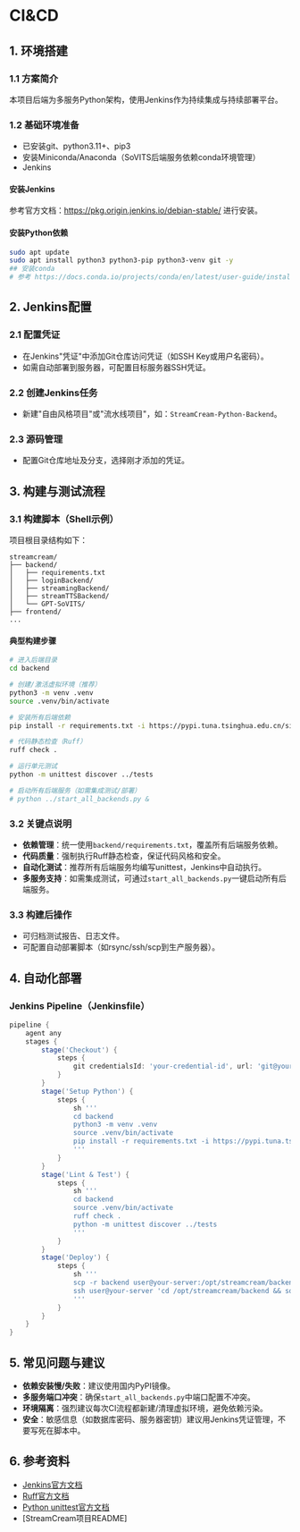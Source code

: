 # CI&CD

## 1. 环境搭建

### 1.1 方案简介

本项目后端为多服务Python架构，使用Jenkins作为持续集成与持续部署平台。

### 1.2 基础环境准备

- 已安装git、python3.11+、pip3
- 安装Miniconda/Anaconda（SoVITS后端服务依赖conda环境管理）
- Jenkins

#### 安装Jenkins

参考官方文档：<https://pkg.origin.jenkins.io/debian-stable/> 进行安装。

#### 安装Python依赖

```sh
sudo apt update
sudo apt install python3 python3-pip python3-venv git -y
## 安装conda
# 参考 https://docs.conda.io/projects/conda/en/latest/user-guide/install/linux.html
```

## 2. Jenkins配置

### 2.1 配置凭证

- 在Jenkins"凭证"中添加Git仓库访问凭证（如SSH Key或用户名密码）。
- 如需自动部署到服务器，可配置目标服务器SSH凭证。

### 2.2 创建Jenkins任务

- 新建"自由风格项目"或"流水线项目"，如：`StreamCream-Python-Backend`。

### 2.3 源码管理

- 配置Git仓库地址及分支，选择刚才添加的凭证。

## 3. 构建与测试流程

### 3.1 构建脚本（Shell示例）

项目根目录结构如下：

```
streamcream/
├── backend/
│   ├── requirements.txt
│   ├── loginBackend/
│   ├── streamingBackend/
│   ├── streamTTSBackend/
│   └── GPT-SoVITS/
├── frontend/
...
```

#### 典型构建步骤

```sh
# 进入后端目录
cd backend

# 创建/激活虚拟环境（推荐）
python3 -m venv .venv
source .venv/bin/activate

# 安装所有后端依赖
pip install -r requirements.txt -i https://pypi.tuna.tsinghua.edu.cn/simple

# 代码静态检查（Ruff）
ruff check .

# 运行单元测试
python -m unittest discover ../tests

# 启动所有后端服务（如需集成测试/部署）
# python ../start_all_backends.py &
```

### 3.2 关键点说明

- **依赖管理**：统一使用`backend/requirements.txt`，覆盖所有后端服务依赖。
- **代码质量**：强制执行Ruff静态检查，保证代码风格和安全。
- **自动化测试**：推荐所有后端服务均编写unittest，Jenkins中自动执行。
- **多服务支持**：如需集成测试，可通过`start_all_backends.py`一键启动所有后端服务。

### 3.3 构建后操作

- 可归档测试报告、日志文件。
- 可配置自动部署脚本（如rsync/ssh/scp到生产服务器）。

## 4. 自动化部署

### Jenkins Pipeline（Jenkinsfile）

```groovy
pipeline {
    agent any
    stages {
        stage('Checkout') {
            steps {
                git credentialsId: 'your-credential-id', url: 'git@your.git.repo:streamcream.git', branch: 'main'
            }
        }
        stage('Setup Python') {
            steps {
                sh '''
                cd backend
                python3 -m venv .venv
                source .venv/bin/activate
                pip install -r requirements.txt -i https://pypi.tuna.tsinghua.edu.cn/simple
                '''
            }
        }
        stage('Lint & Test') {
            steps {
                sh '''
                cd backend
                source .venv/bin/activate
                ruff check .
                python -m unittest discover ../tests
                '''
            }
        }
        stage('Deploy') {
            steps {
                sh '''
                scp -r backend user@your-server:/opt/streamcream/backend
                ssh user@your-server 'cd /opt/streamcream/backend && source .venv/bin/activate && nohup python start_all_backends.py > backend.log 2>&1 &'
                '''
            }
        }
    }
}
```

## 5. 常见问题与建议

- **依赖安装慢/失败**：建议使用国内PyPI镜像。
- **多服务端口冲突**：确保`start_all_backends.py`中端口配置不冲突。
- **环境隔离**：强烈建议每次CI流程都新建/清理虚拟环境，避免依赖污染。
- **安全**：敏感信息（如数据库密码、服务器密钥）建议用Jenkins凭证管理，不要写死在脚本中。

## 6. 参考资料

- [Jenkins官方文档](https://www.jenkins.io/zh/doc/)
- [Ruff官方文档](https://docs.astral.sh/ruff/)
- [Python unittest官方文档](https://docs.python.org/zh-cn/3/library/unittest.html)
- [StreamCream项目README]
